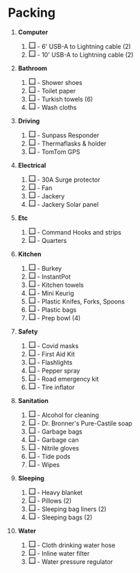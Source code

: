 # Packing

1. **Computer**
    1. ![check](img/checkbox.png) -  6' USB-A to Lightning cable (2)
    1. ![check](img/checkbox.png) - 10' USB-A to Lightning cable (2)

1. **Bathroom**
    1. ![check](img/checkbox.png) - Shower shoes
    1. ![check](img/checkbox.png) - Toilet paper
    1. ![check](img/checkbox.png) - Turkish towels (6)
    1. ![check](img/checkbox.png) - Wash cloths

1. **Driving**
    1. ![check](img/checkbox.png) - Sunpass Responder
    1. ![check](img/checkbox.png) - Thermaflasks & holder
    1. ![check](img/checkbox.png) - TomTom GPS

1. **Electrical**
    1. ![check](img/checkbox.png) - 30A Surge protector
    1. ![check](img/checkbox.png) - Fan
    1. ![check](img/checkbox.png) - Jackery
    1. ![check](img/checkbox.png) - Jackery Solar panel

1. **Etc**
    1. ![check](img/checkbox.png) - Command Hooks and strips
    1. ![check](img/checkbox.png) - Quarters

1. **Kitchen**
    1. ![check](img/checkbox.png) - Burkey
    1. ![check](img/checkbox.png) - InstantPot
    1. ![check](img/checkbox.png) - Kitchen towels
    1. ![check](img/checkbox.png) - Mini Keurig
    1. ![check](img/checkbox.png) - Plastic Knifes, Forks, Spoons
    1. ![check](img/checkbox.png) - Plastic bags
    1. ![check](img/checkbox.png) - Prep bowl (4)

1. **Safety**
    1. ![check](img/checkbox.png) - Covid masks
    1. ![check](img/checkbox.png) - First Aid Kit
    1. ![check](img/checkbox.png) - Flashlights
    1. ![check](img/checkbox.png) - Pepper spray
    1. ![check](img/checkbox.png) - Road emergency kit
    1. ![check](img/checkbox.png) - Tire inflator

1. **Sanitation**
    1. ![check](img/checkbox.png) - Alcohol for cleaning
    1. ![check](img/checkbox.png) - Dr. Bronner's Pure-Castile soap
    1. ![check](img/checkbox.png) - Garbage bags
    1. ![check](img/checkbox.png) - Garbage can
    1. ![check](img/checkbox.png) - Nitrile gloves
    1. ![check](img/checkbox.png) - Tide pods
    1. ![check](img/checkbox.png) - Wipes

1. **Sleeping**
    1. ![check](img/checkbox.png) - Heavy blanket
    1. ![check](img/checkbox.png) - Pillows (2)
    1. ![check](img/checkbox.png) - Sleeping bag liners (2)
    1. ![check](img/checkbox.png) - Sleeping bags (2)

1. **Water**
    1. ![check](img/checkbox.png) - Cloth drinking water hose
    1. ![check](img/checkbox.png) - Inline water filter
    1. ![check](img/checkbox.png) - Water pressure regulator
